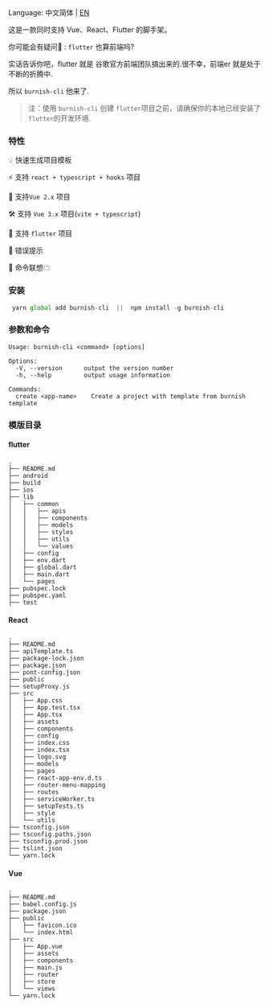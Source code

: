 
Language: 中文简体 | [EN](https://github.com/xieyezi/burnish-cli)

这是一款同时支持 Vue、React、Flutter 的脚手架。

你可能会有疑问🤔️ :  `flutter` 也算前端吗?

实话告诉你吧，flutter 就是 谷歌官方前端团队搞出来的.很不幸，前端er 就是处于不断的折腾中.

所以 `burnish-cli` 他来了.

> 注：使用 `burnish-cli` 创建 `flutter`项目之前，请确保你的本地已经安装了`flutter`的开发环境.
### 特性
  💡 快速生成项目模板   

  ⚡️  支持 `react + typescript + hooks` 项目  

  🌈 支持`Vue 2.x` 项目      

  🛠️ 支持 `Vue 3.x` 项目(`vite + typescript`)         

  🔩 支持 `flutter` 项目        

  🌟 错误提示       
 
  🔗 命令联想☁         

### 安装

 ```js
  yarn global add burnish-cli  ||  npm install -g burnish-cli
 ```

### 参数和命令 

```
Usage: burnish-cli <command> [options]

Options:
  -V, --version      output the version number
  -h, --help         output usage information

Commands:
  create <app-name>    Create a project with template from burnish template
```

### 模版目录

#### flutter 

```
.
├── README.md
├── android
├── build
├── ios
├── lib
│   ├── common
│   │   ├── apis
│   │   ├── components
│   │   ├── models
│   │   ├── styles
│   │   ├── utils
│   │   └── values
│   ├── config
│   ├── env.dart
│   ├── global.dart
│   ├── main.dart
│   └── pages
├── pubspec.lock
├── pubspec.yaml
├── test

```
#### React
```
.
├── README.md
├── apiTemplate.ts
├── package-lock.json
├── package.json
├── pont-config.json
├── public
├── setupProxy.js
├── src
│   ├── App.css
│   ├── App.test.tsx
│   ├── App.tsx
│   ├── assets
│   ├── components
│   ├── config
│   ├── index.css
│   ├── index.tsx
│   ├── logo.svg
│   ├── models
│   ├── pages
│   ├── react-app-env.d.ts
│   ├── router-menu-mapping
│   ├── routes
│   ├── serviceWorker.ts
│   ├── setupTests.ts
│   ├── style
│   └── utils
├── tsconfig.json
├── tsconfig.paths.json
├── tsconfig.prod.json
├── tslint.json
└── yarn.lock
```

#### Vue 

```
.
├── README.md
├── babel.config.js
├── package.json
├── public
│   ├── favicon.ico
│   └── index.html
├── src
│   ├── App.vue
│   ├── assets
│   ├── components
│   ├── main.js
│   ├── router
│   ├── store
│   └── views
└── yarn.lock


```